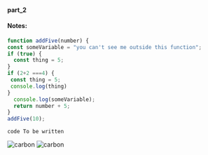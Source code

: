 #### part_2

#### Notes:                    

```javascript
function addFive(number) {
const someVariable = "you can't see me outside this function";
if (true) {
  const thing = 5;
}
if (2+2 ===4) {
 const thing = 5;
 console.log(thing)
}
  console.log(someVariable);
  return number + 5;
}
addFive(10);
```

```
code To be written
```

![carbon](https://github.com/user-attachments/assets/525ac470-ab43-467f-b9a2-abde601f917e)
![carbon](https://github.com/user-attachments/assets/cedbc6b6-d690-4fc0-b371-9a5356504f72)

